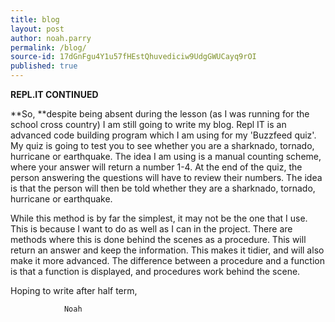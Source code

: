 ```yaml
---
title: blog
layout: post
author: noah.parry
permalink: /blog/
source-id: 17dGnFgu4Y1u57fHEstQhuvediciw9UdgGWUCayq9rOI
published: true
---
```

**REPL.IT CONTINUED**

**So, **despite being absent during the lesson (as I was running for the school cross country) I am still going to write my blog. Repl IT is an advanced code building program which I am using for my 'Buzzfeed quiz'. My quiz is going to test you to see whether you are a sharknado, tornado, hurricane or earthquake. The idea I am using is a manual counting scheme, where your answer will return a number 1-4. At the end of the quiz, the person answering the questions will have to review their numbers. The idea is that the person will then be told whether they are a sharknado, tornado, hurricane or earthquake.

While this method is by far the simplest, it may not be the one that I use. This is because I want to do as well as I can in the project. There are methods where this is done behind the scenes as a procedure. This will return an answer and keep the information. This makes it tidier, and will also make it more advanced. The difference between a procedure and a function is that a function is displayed, and procedures work behind the scene.

Hoping to write after half term,

				Noah

